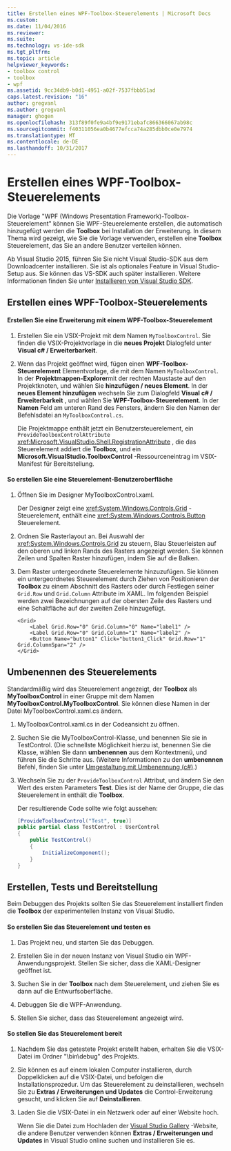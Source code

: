 ```yaml
---
title: Erstellen eines WPF-Toolbox-Steuerelements | Microsoft Docs
ms.custom: 
ms.date: 11/04/2016
ms.reviewer: 
ms.suite: 
ms.technology: vs-ide-sdk
ms.tgt_pltfrm: 
ms.topic: article
helpviewer_keywords:
- toolbox control
- toolbox
- wpf
ms.assetid: 9cc34db9-b0d1-4951-a02f-7537fbbb51ad
caps.latest.revision: "16"
author: gregvanl
ms.author: gregvanl
manager: ghogen
ms.openlocfilehash: 313f89f0fe9a4bf9e9171ebafc866366067ab98c
ms.sourcegitcommit: f40311056ea0b4677efcca74a285dbb0ce0e7974
ms.translationtype: MT
ms.contentlocale: de-DE
ms.lasthandoff: 10/31/2017
---
```

# <a name="creating-a-wpf-toolbox-control"></a>Erstellen eines WPF-Toolbox-Steuerelements
Die Vorlage "WPF (Windows Presentation Framework)-Toolbox-Steuerelement" können Sie WPF-Steuerelemente erstellen, die automatisch hinzugefügt werden die **Toolbox** bei Installation der Erweiterung. In diesem Thema wird gezeigt, wie Sie die Vorlage verwenden, erstellen eine **Toolbox** Steuerelement, das Sie an andere Benutzer verteilen können.  
  
 Ab Visual Studio 2015, führen Sie Sie nicht Visual Studio-SDK aus dem Downloadcenter installieren. Sie ist als optionales Feature in Visual Studio-Setup aus. Sie können das VS-SDK auch später installieren. Weitere Informationen finden Sie unter [Installieren von Visual Studio SDK](../extensibility/installing-the-visual-studio-sdk.md).  
  
## <a name="creating-a-wpf-toolbox-control"></a>Erstellen eines WPF-Toolbox-Steuerelements  
  
#### <a name="create-an-extension-with-a-wpf-toolbox-control"></a>Erstellen Sie eine Erweiterung mit einem WPF-Toolbox-Steuerelement  
  
1.  Erstellen Sie ein VSIX-Projekt mit dem Namen `MyToolboxControl`. Sie finden die VSIX-Projektvorlage in die **neues Projekt** Dialogfeld unter **Visual c# / Erweiterbarkeit**.  
  
2.  Wenn das Projekt geöffnet wird, fügen einen **WPF-Toolbox-Steuerelement** Elementvorlage, die mit dem Namen `MyToolboxControl`. In der **Projektmappen-Explorer**mit der rechten Maustaste auf den Projektknoten, und wählen Sie **hinzufügen / neues Element**. In der **neues Element hinzufügen** wechseln Sie zum Dialogfeld **Visual c# / Erweiterbarkeit** , und wählen Sie **WPF-Toolbox-Steuerelement**. In der **Namen** Feld am unteren Rand des Fensters, ändern Sie den Namen der Befehlsdatei an `MyToolboxControl.cs`.  
  
     Die Projektmappe enthält jetzt ein Benutzersteuerelement, ein `ProvideToolboxControlAttribute` <xref:Microsoft.VisualStudio.Shell.RegistrationAttribute> , die das Steuerelement addiert die **Toolbox**, und ein **Microsoft.VisualStudio.ToolboxControl** -Ressourceneintrag im VSIX-Manifest für  Bereitstellung.  
  
#### <a name="to-create-the-control-ui"></a>So erstellen Sie eine Steuerelement-Benutzeroberfläche  
  
1.  Öffnen Sie im Designer MyToolboxControl.xaml.  
  
     Der Designer zeigt eine <xref:System.Windows.Controls.Grid> -Steuerelement, enthält eine <xref:System.Windows.Controls.Button> Steuerelement.  
  
2.  Ordnen Sie Rasterlayout an. Bei Auswahl der <xref:System.Windows.Controls.Grid> zu steuern, Blau Steuerleisten auf den oberen und linken Rands des Rasters angezeigt werden. Sie können Zeilen und Spalten Raster hinzufügen, indem Sie auf die Balken.  
  
3.  Dem Raster untergeordnete Steuerelemente hinzuzufügen. Sie können ein untergeordnetes Steuerelement durch Ziehen von Positionieren der **Toolbox** zu einem Abschnitt des Rasters oder durch Festlegen seiner `Grid.Row` und `Grid.Column` Attribute im XAML. Im folgenden Beispiel werden zwei Bezeichnungen auf der obersten Zeile des Rasters und eine Schaltfläche auf der zweiten Zeile hinzugefügt.  
  
    ```xaml  
    <Grid>  
        <Label Grid.Row="0" Grid.Column="0" Name="label1" />  
        <Label Grid.Row="0" Grid.Column="1" Name="label2" />  
        <Button Name="button1" Click="button1_Click" Grid.Row="1" Grid.ColumnSpan="2" />  
    </Grid>  
    ```  
  
## <a name="renaming-the-control"></a>Umbenennen des Steuerelements  
 Standardmäßig wird das Steuerelement angezeigt, der **Toolbox** als **MyToolboxControl** in einer Gruppe mit dem Namen **MyToolboxControl.MyToolboxControl**. Sie können diese Namen in der Datei MyToolboxControl.xaml.cs ändern.  
  
1.  MyToolboxControl.xaml.cs in der Codeansicht zu öffnen.  
  
2.  Suchen Sie die MyToolboxControl-Klasse, und benennen Sie sie in TestControl. (Die schnellste Möglichkeit hierzu ist, benennen Sie die Klasse, wählen Sie dann **umbenennen** aus dem Kontextmenü, und führen Sie die Schritte aus. (Weitere Informationen zu den **umbenennen** Befehl, finden Sie unter [Umgestaltung mit Umbenennung (c#)](../csharp-ide/rename-refactoring-csharp.md).)  
  
3.  Wechseln Sie zu der `ProvideToolboxControl` Attribut, und ändern Sie den Wert des ersten Parameters **Test**. Dies ist der Name der Gruppe, die das Steuerelement in enthält die **Toolbox**.  
  
     Der resultierende Code sollte wie folgt aussehen:  
  
    ```csharp  
    [ProvideToolboxControl("Test", true)]  
    public partial class TestControl : UserControl  
    {  
        public TestControl()  
        {  
            InitializeComponent();  
        }  
    }  
    ```  
  
## <a name="building-testing-and-deployment"></a>Erstellen, Tests und Bereitstellung  
 Beim Debuggen des Projekts sollten Sie das Steuerelement installiert finden die **Toolbox** der experimentellen Instanz von Visual Studio.  
  
#### <a name="to-build-and-test-the-control"></a>So erstellen Sie das Steuerelement und testen es  
  
1.  Das Projekt neu, und starten Sie das Debuggen.  
  
2.  Erstellen Sie in der neuen Instanz von Visual Studio ein WPF-Anwendungsprojekt. Stellen Sie sicher, dass die XAML-Designer geöffnet ist.  
  
3.  Suchen Sie in der **Toolbox** nach dem Steuerelement, und ziehen Sie es dann auf die Entwurfsoberfläche.  
  
4.  Debuggen Sie die WPF-Anwendung.  
  
5.  Stellen Sie sicher, dass das Steuerelement angezeigt wird.  
  
#### <a name="to-deploy-the-control"></a>So stellen Sie das Steuerelement bereit  
  
1.  Nachdem Sie das getestete Projekt erstellt haben, erhalten Sie die VSIX-Datei im Ordner "\bin\debug\" des Projekts.  
  
2.  Sie können es auf einem lokalen Computer installieren, durch Doppelklicken auf die VSIX-Datei, und befolgen die Installationsprozedur. Um das Steuerelement zu deinstallieren, wechseln Sie zu **Extras / Erweiterungen und Updates** die Control-Erweiterung gesucht, und klicken Sie auf **Deinstallieren**.  
  
3.  Laden Sie die VSIX-Datei in ein Netzwerk oder auf einer Website hoch.  
  
     Wenn Sie die Datei zum Hochladen der [Visual Studio Gallery](http://go.microsoft.com/fwlink/?LinkID=123847) -Website, die andere Benutzer verwenden können **Extras / Erweiterungen und Updates** in Visual Studio online suchen und installieren Sie es.